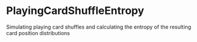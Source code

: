 # PlayingCardShuffleEntropy
Simulating playing card shuffles and calculating the entropy of the resulting card position distributions
